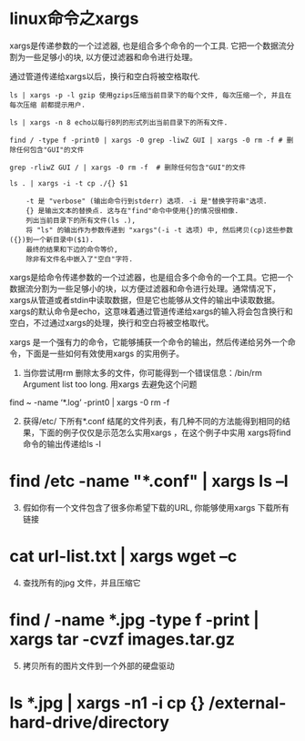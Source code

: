 # linux命令之xargs

xargs是传递参数的一个过滤器, 也是组合多个命令的一个工具. 它把一个数据流分割为一些足够小的块, 以方便过滤器和命令进行处理。

通过管道传递给xargs以后，换行和空白将被空格取代.

	ls | xargs -p -l gzip 使用gzips压缩当前目录下的每个文件, 每次压缩一个, 并且在每次压缩 前都提示用户.
		ls | xargs -n 8 echo以每行8列的形式列出当前目录下的所有文件.		find / -type f -print0 | xargs -0 grep -liwZ GUI | xargs -0 rm -f # 删除任何包含"GUI"的文件
		grep -rliwZ GUI / | xargs -0 rm -f  # 删除任何包含"GUI"的文件
		ls . | xargs -i -t cp ./{} $1
			-t 是 "verbose" (输出命令行到stderr) 选项. -i 是"替换字符串"选项.		{} 是输出文本的替换点. 这与在"find"命令中使用{}的情况很相像.		列出当前目录下的所有文件(ls .),		将 "ls" 的输出作为参数传递到 "xargs"(-i -t 选项) 中, 然后拷贝(cp)这些参数({})到一个新目录中($1).		最终的结果和下边的命令等价,		除非有文件名中嵌入了"空白"字符.

xargs是给命令传递参数的一个过滤器，也是组合多个命令的一个工具。它把一个数据流分割为一些足够小的块，以方便过滤器和命令进行处理。通常情况下，xargs从管道或者stdin中读取数据，但是它也能够从文件的输出中读取数据。xargs的默认命令是echo，这意味着通过管道传递给xargs的输入将会包含换行和空白，不过通过xargs的处理，换行和空白将被空格取代。

xargs 是一个强有力的命令，它能够捕获一个命令的输出，然后传递给另外一个命令，下面是一些如何有效使用xargs 的实用例子。

1. 当你尝试用rm 删除太多的文件，你可能得到一个错误信息：/bin/rm Argument list too long. 用xargs 去避免这个问题

find ~ -name ‘*.log’ -print0 | xargs -0 rm -f


2. 获得/etc/ 下所有*.conf 结尾的文件列表，有几种不同的方法能得到相同的结果，下面的例子仅仅是示范怎么实用xargs ，在这个例子中实用 xargs将find 命令的输出传递给ls -l

# find /etc -name "*.conf" | xargs ls –l


3. 假如你有一个文件包含了很多你希望下载的URL, 你能够使用xargs 下载所有链接

# cat url-list.txt | xargs wget –c


4. 查找所有的jpg 文件，并且压缩它

# find / -name *.jpg -type f -print | xargs tar -cvzf images.tar.gz


5. 拷贝所有的图片文件到一个外部的硬盘驱动

# ls *.jpg | xargs -n1 -i cp {} /external-hard-drive/directory
